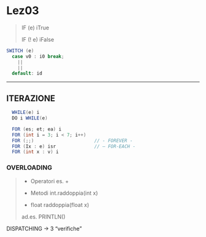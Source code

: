 # Lez03


> IF (e) iTrue
>
> IF (! e) iFalse

```java
SWITCH (e)
  case v0 : i0 break;
    ||
    ||
  default: id
```

---

## ITERAZIONE

```java
  WHILE(e) i
  DO i WHILE(e)

  FOR (es; et; ea) i
  FOR (int i = 3; i < 7; i++) 
  FOR (;;)                      // - FOREVER -
  FOR (Ix : e) isr              // — FOR-EACH -
  FOR (int x : v) i
```

### OVERLOADING

> - Operatori   es. +
>
> - Metodi       int.raddoppia(int x)
>
> - float raddoppia(float x)
>
> ad.es. PRINTLN()

DISPATCHING -> 3 “verifiche”

